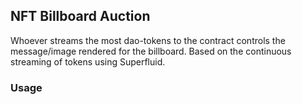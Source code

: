 ## NFT Billboard Auction

Whoever streams the most dao-tokens to the contract controls the message/image rendered for the billboard.
Based on the continuous streaming of tokens using Superfluid.

### Usage

